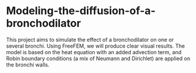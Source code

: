 # Modeling-the-diffusion-of-a-bronchodilator
This project aims to simulate the effect of a bronchodilator on one or several bronchi. Using FreeFEM, we will produce clear visual results. The model is based on the heat equation with an added advection term, and Robin boundary conditions (a mix of Neumann and Dirichlet) are applied on the bronchi walls.
